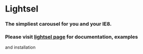 # Lightsel
### The simpliest carousel for you and your IE8. 

### Please visit [lightsel page](beaverden.github.io/lightsel) for documentation, examples
and installation